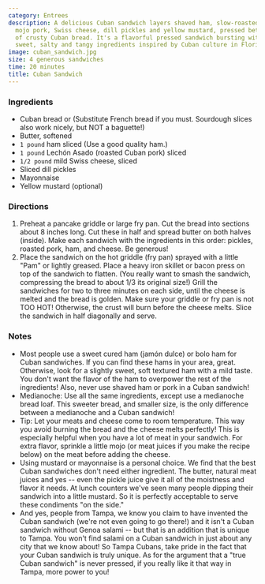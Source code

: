 ```yaml
---
category: Entrees
description: A delicious Cuban sandwich layers shaved ham, slow-roasted Cuban-style
  mojo pork, Swiss cheese, dill pickles and yellow mustard, pressed between slices
  of crusty Cuban bread. It's a flavorful pressed sandwich bursting with layers of
  sweet, salty and tangy ingredients inspired by Cuban culture in Florida.
image: cuban_sandwich.jpg
size: 4 generous sandwiches
time: 20 minutes
title: Cuban Sandwich
---
```

### Ingredients

* Cuban bread or (Substitute French bread if you must. Sourdough slices also work nicely, but NOT a baguette!)
* Butter, softened
* `1 pound` ham sliced (Use a good quality ham.)
* `1 pound` Lechón Asado (roasted Cuban pork) sliced
* `1/2 pound` mild Swiss cheese, sliced
* Sliced dill pickles
* Mayonnaise
* Yellow mustard (optional)

### Directions

1. Preheat a pancake griddle or large fry pan. Cut the bread into sections about 8 inches long. Cut these in half and spread butter on both halves (inside). Make each sandwich with the ingredients in this order: pickles, roasted pork, ham, and cheese. Be generous!
2. Place the sandwich on the hot griddle (fry pan) sprayed with a little "Pam" or lightly greased. Place a heavy iron skillet or bacon press on top of the sandwich to flatten. (You really want to smash the sandwich, compressing the bread to about 1/3 its original size!) Grill the sandwiches for two to three minutes on each side, until the cheese is melted and the bread is golden. Make sure your griddle or fry pan is not TOO HOT! Otherwise, the crust will burn before the cheese melts. Slice the sandwich in half diagonally and serve.

### Notes

* Most people use a sweet cured ham (jamón dulce) or bolo ham for Cuban sandwiches. If you can find these hams in your area, great. Otherwise, look for a slightly sweet, soft textured ham with a mild taste. You don't want the flavor of the ham to overpower the rest of the ingredients! Also, never use shaved ham or pork in a Cuban sandwich!
* Medianoche: Use all the same ingredients, except use a medianoche bread loaf. This sweeter bread, and smaller size, is the only difference between a medianoche and a Cuban sandwich!
* Tip: Let your meats and cheese come to room temperature. This way you avoid burning the bread and the cheese melts perfectly! This is especially helpful when you have a lot of meat in your sandwich. For extra flavor, sprinkle a little mojo (or meat juices if you make the recipe below) on the meat before adding the cheese.
* Using mustard or mayonnaise is a personal choice. We find that the best Cuban sandwiches don't need either ingredient. The butter, natural meat juices and yes -- even the pickle juice give it all of the moistness and flavor it needs. At lunch counters we've seen many people dipping their sandwich into a little mustard. So it is perfectly acceptable to serve these condiments "on the side."
* And yes, people from Tampa, we know you claim to have invented the Cuban sandwich (we're not even going to go there!) and it isn't a Cuban sandwich without Genoa salami -- but that is an addition that is unique to Tampa. You won't find salami on a Cuban sandwich in just about any city that we know about! So Tampa Cubans, take pride in the fact that your Cuban sandwich is truly unique. As for the argument that a "true Cuban sandwich" is never pressed, if you really like it that way in Tampa, more power to you!